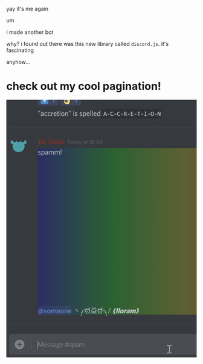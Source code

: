 yay it's me again

um

i made another bot

why? i found out there was this new library called `discord.js`. it's
fascinating

anyhow...

# check out my cool pagination!

![i type in `pagetest` and the thing appears](example.gif "hey")
